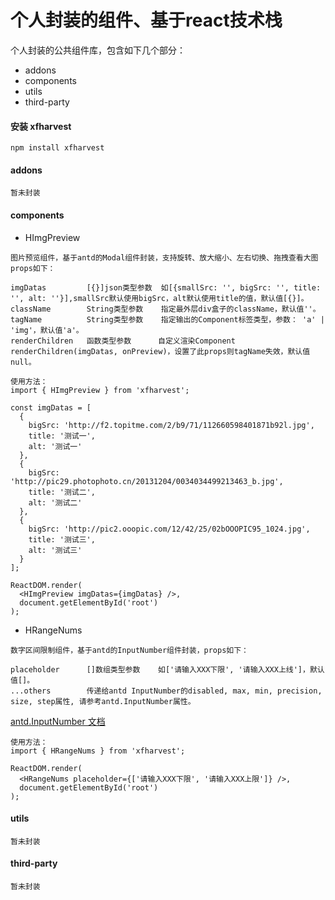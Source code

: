 # 个人封装的组件、基于react技术栈


个人封装的公共组件库，包含如下几个部分：

- addons
- components 
- utils 
- third-party

#### 安装 xfharvest

```
npm install xfharvest
```

#### addons

```
暂未封装
```

#### components

- HImgPreview

```
图片预览组件，基于antd的Modal组件封装，支持旋转、放大缩小、左右切换、拖拽查看大图 props如下：

imgDatas         [{}]json类型参数  如[{smallSrc: '', bigSrc: '', title: '', alt: ''}],smallSrc默认使用bigSrc，alt默认使用title的值，默认值[{}]。
className        String类型参数    指定最外层div盒子的className，默认值''。
tagName          String类型参数    指定输出的Component标签类型，参数： 'a' | 'img'，默认值'a'。
renderChildren   函数类型参数      自定义渲染Component renderChildren(imgDatas, onPreview)，设置了此props则tagName失效，默认值null。
```

```
使用方法：
import { HImgPreview } from 'xfharvest';

const imgDatas = [
  {
    bigSrc: 'http://f2.topitme.com/2/b9/71/112660598401871b92l.jpg',
    title: '测试一',
    alt: '测试一'
  },
  {
    bigSrc: 'http://pic29.photophoto.cn/20131204/0034034499213463_b.jpg',
    title: '测试二',
    alt: '测试二'
  },
  {
    bigSrc: 'http://pic2.ooopic.com/12/42/25/02bOOOPIC95_1024.jpg',
    title: '测试三',
    alt: '测试三'
  }
];

ReactDOM.render(
  <HImgPreview imgDatas={imgDatas} />,
  document.getElementById('root')
);
```

- HRangeNums

```
数字区间限制组件，基于antd的InputNumber组件封装，props如下：

placeholder      []数组类型参数    如['请输入XXX下限', '请输入XXX上线']，默认值[]。
...others        传递给antd InputNumber的disabled, max, min, precision, size, step属性, 请参考antd.InputNumber属性。
```
[antd.InputNumber 文档](https://ant.design/components/input-number-cn/)
```
使用方法：
import { HRangeNums } from 'xfharvest';

ReactDOM.render(
  <HRangeNums placeholder={['请输入XXX下限', '请输入XXX上限']} />,
  document.getElementById('root')
);
```

#### utils

```
暂未封装
```

#### third-party

```
暂未封装
```

